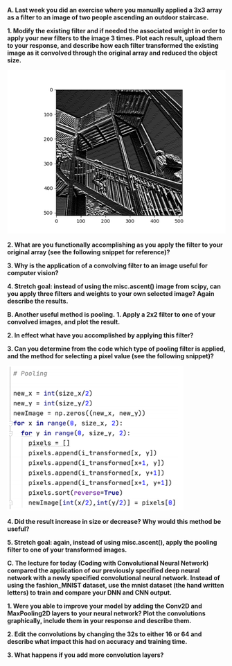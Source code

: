 **A. Last week you did an exercise where you manually applied a 3x3 array as a filter to an image of two people ascending an outdoor staircase.**  

   **1. Modify the existing filter and if needed the associated weight in order to apply your new filters to the image 3 times.  Plot each result, upload them to your response, and describe how each filter transformed the existing image as it convolved through the original array and reduced the object size.**  
   
   ![Second Filter](SecondFilter.png)

   **2. What are you functionally accomplishing as you apply the filter to your original array (see the following snippet for reference)?**  

   **3. Why is the application of a convolving filter to an image useful for computer vision?**  


   **4. Stretch goal: instead of using the misc.ascent() image from scipy, can you apply three filters and weights to your own selected image?  Again describe the results.**


**B. Another useful method is pooling.**
   **1. Apply a 2x2 filter to one of your convolved images, and plot the result.**  

   **2. In effect what have you accomplished by applying this filter?**  

   **3. Can you determine from the code which type of pooling filter is applied, and the method for selecting a pixel value (see the following snippet)?**  
     
![Snippet](July14Snippet.PNG)

   **4. Did the result increase in size or decrease?  Why would this method be useful?**


   **5. Stretch goal:  again, instead of using misc.ascent(), apply the pooling filter to one of your transformed images.**


**C. The lecture for today (Coding with Convolutional Neural Network) compared the application of our previously specified deep neural network with a newly specified convolutional neural network.  Instead of using the fashion_MNIST dataset, use the mnist dataset (the hand written letters) to train and compare your DNN and CNN output.**      

   **1. Were you able to improve your model by adding the Conv2D and MaxPooling2D layers to your neural network?  Plot the convolutions graphically, include them in your response and describe them.**

   **2. Edit the convolutions by changing the 32s to either 16 or 64 and describe what impact this had on accuracy and training time.**  

   **3. What happens if you add more convolution layers?**
